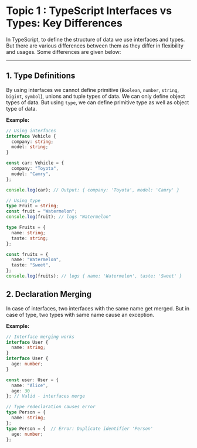 # Topic 1 : TypeScript Interfaces vs Types: Key Differences

In TypeScript, to define the structure of data we use interfaces and types. But there are various differences between them as they differ in flexibility and usages. Some differences are given below:

---

## 1. Type Definitions

By using interfaces we cannot define primitive (`Boolean`, `number`, `string`, `bigint`, `symbol`), unions and tuple types of data. We can only define object types of data. But using `type`, we can define primitive type as well as object type of data.

**Example:**

```typescript
// Using interfaces
interface Vehicle {
  company: string;
  model: string;
}

const car: Vehicle = {
  company: "Toyota",
  model: "Camry",
};

console.log(car); // Output: { company: 'Toyota', model: 'Camry' }

// Using type
type Fruit = string;
const fruit = "Watermelon";
console.log(fruit); // logs "Watermelon"

type Fruits = {
  name: string;
  taste: string;
};

const fruits = {
  name: "Watermelon",
  taste: "Sweet",
};
console.log(fruits); // logs { name: 'Watermelon', taste: 'Sweet' }
```
## 2. Declaration Merging

In case of interfaces, two interfaces with the same name get merged. But in case of type, two types with same name cause an exception.

**Example:**

```typescript
// Interface merging works
interface User {
  name: string;
}
interface User {
  age: number;
}

const user: User = {
  name: "Alice",
  age: 30
}; // Valid - interfaces merge

// Type redeclaration causes error
type Person = {
  name: string;
};
type Person = {  // Error: Duplicate identifier 'Person'
  age: number;
};